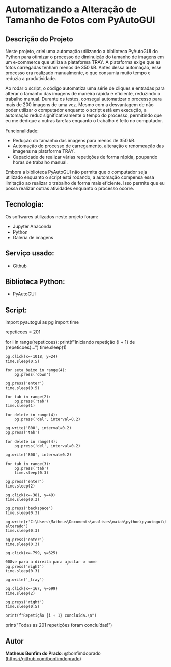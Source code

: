 # Automatizando a Alteração de Tamanho de Fotos com PyAutoGUI

## Descrição do Projeto </h1>
Neste projeto, criei uma automação utilizando a biblioteca PyAutoGUI do Python para otimizar o processo de diminuição do tamanho de imagens em um e-commerce que utiliza a plataforma TRAY. A plataforma exige que as fotos carregadas tenham menos de 350 kB. Antes dessa automação, esse processo era realizado manualmente, o que consumia muito tempo e reduzia a produtividade.

Ao rodar o script, o código automatiza uma série de cliques e entradas para alterar o tamanho das imagens de maneira rápida e eficiente, reduzindo o trabalho manual. Durante os testes, consegui automatizar o processo para mais de 200 imagens de uma vez. Mesmo com a desvantagem de não poder utilizar o computador enquanto o script está em execução, a automação reduz significativamente o tempo do processo, permitindo que eu me dedique a outras tarefas enquanto o trabalho é feito no computador.

Funcionalidade:
* Redução do tamanho das imagens para menos de 350 kB.
* Automação do processo de carregamento, alteração e renomeação das imagens na plataforma TRAY.
* Capacidade de realizar várias repetições de forma rápida, poupando horas de trabalho manual.

Embora a biblioteca PyAutoGUI não permita que o computador seja utilizado enquanto o script está rodando, a automação compensa essa limitação ao realizar o trabalho de forma mais eficiente. Isso permite que eu possa realizar outras atividades enquanto o processo ocorre.

## Tecnologia:
Os softwares utilizados neste projeto foram:

* Jupyter Anaconda
* Python
* Galeria de imagens


## Serviço usado:
* Github


## Biblioteca Python:
* PyAutoGUI

## Script:

import pyautogui as pg
import time

repeticoes = 201

for i in range(repeticoes):
    print(f"Iniciando repetição {i + 1} de {repeticoes}...")
    time.sleep(1)

    pg.click(x=-1018, y=24)
    time.sleep(0.5)

    for seta_baixo in range(4):
        pg.press('down')

    pg.press('enter')
    time.sleep(0.5)

    for tab in range(2):
        pg.press('tab')
    time.sleep(1)

    for delete in range(4):
        pg.press('del', interval=0.2)

    pg.write('800', interval=0.2)
    pg.press('tab')

    for delete in range(4):
        pg.press('del', interval=0.2)

    pg.write('800', interval=0.2)

    for tab in range(3):
        pg.press('tab')
        time.sleep(0.3)
    
    pg.press('enter')
    time.sleep(2)

    pg.click(x=-381, y=49)
    time.sleep(0.3)

    pg.press('backspace')
    time.sleep(0.3)

    pg.write(r'C:\Users\Matheus\Documents\analises\maiah\python\pyautogui\tamanho alterado')
    time.sleep(0.3)

    pg.press('enter')
    time.sleep(0.3)

    pg.click(x=-799, y=625)

    008ve para a direita para ajustar o nome
    pg.press('right')
    time.sleep(0.3)

    pg.write('_tray')

    pg.click(x=-167, y=699)
    time.sleep(2)

    pg.press('right')
    time.sleep(0.5)    
    
    print(f"Repetição {i + 1} concluída.\n")
   

print("Todas as 201 repetições foram concluídas!")

## Autor
**Matheus Bonfim do Prado**: @bonfimdoprado (https://github.com/bonfimdoprado)

